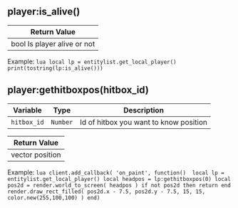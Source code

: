 ## player:is_alive()

|  Return Value    |
| ---------------- |
| bool Is player alive or not |

Example:
    ```lua
    local lp = entitylist.get_local_player()
    print(tostring(lp:is_alive()))
    ```

## player:gethitboxpos(hitbox_id)

|   Variable  |   Type   |              Description               |
| ----------- | -------- | -------------------------------------- |
| `hitbox_id` | `Number` | Id of hitbox you want to know position |


|  Return Value    |
| ---------------- |
| vector position  |

Example:
    ```lua
    client.add_callback( 'on_paint', function() 
        local lp = entitylist.get_local_player()
        local headpos = lp:gethitboxpos(0)
        local pos2d = render.world_to_screen( headpos )
        if not pos2d then return end
        render.draw_rect_filled( pos2d.x - 7.5, pos2d.y - 7.5, 15, 15, color.new(255,100,100) )
    end)
    ```